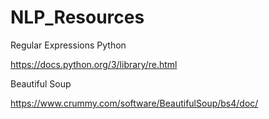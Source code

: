 # NLP_Resources

Regular Expressions Python

https://docs.python.org/3/library/re.html

Beautiful Soup

https://www.crummy.com/software/BeautifulSoup/bs4/doc/
